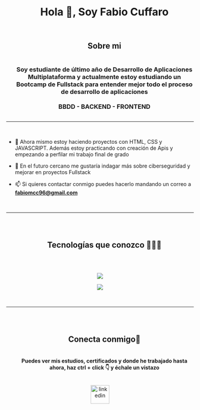 
<!--h1 Presentación-->
<div id="user-content-toc">
  <ul align="center">
    <summary>
      <h1 style="display: inline-block">Hola 👋, Soy Fabio Cuffaro</h1>
    </summary>
  </ul>
</div>


<!--h2 Sobremi-->
<div id="user-content-toc">
  <ul align="center">
    <summary>
      <h2 style="display: inline-block">Sobre mi</h2>
      <h3 style="display: inline-block">Soy estudiante de último año de Desarrollo de Aplicaciones Multiplataforma y actualmente estoy estudiando un Bootcamp de Fullstack para entender mejor todo 
      el proceso de desarrollo de aplicaciones <br><br> BBDD - BACKEND - FRONTEND</h3>
    </summary>
  </ul>
</div>

---

<br>


<!--Intro-->
- 🔭 Ahora mismo estoy haciendo proyectos con HTML, CSS y JAVASCRIPT. Además estoy practicando con creación de Apis y empezando a perfilar mi trabajo final de grado

- 🌱 En el futuro cercano me gustaría indagar más sobre ciberseguridad y mejorar en proyectos Fullstack

- 📫 Si quieres contactar conmigo puedes hacerlo mandando un correo a **fabiomcc96@gmail.com**

<br>

---

<br>

<div id="user-content-toc">
  <ul align="center">
    <summary>
      <h2 style="display: inline-block">Tecnologías que conozco 👨🏻‍💻</h2>
    </summary>
  </ul>
</div>
<br>

<!-- iconos de skillicons con enlace-->
<p align="center">
  <a href="https://skillicons.dev">
    <img src="https://skillicons.dev/icons?i=html,css,js,git,mysql,postgres,github,java,postman&perline=14" />
  </a>
</p>
<p align="center">
  <a href="https://skillicons.dev">
    <img src="https://skillicons.dev/icons?i=linux,idea,vscode,ps,ai&perline=14" />
  </a>
</p>
<br>

---

<br>

<!-- Connect with me -->
<!--h2 without bottom border-->
<div id="user-content-toc">
  <ul align="center">
    <summary>
      <h2 style="display: inline-block">Conecta conmigo🤝</h2>
      <h4 style="display: inline-block">Puedes ver mis estudios, certificados y donde he trabajado hasta ahora, haz ctrl + click 👇 y échale un vistazo</h4>
    </summary>
  </ul>
</div>

<!--icons and links-->
<p align="center">
<a href="https://www.linkedin.com/in/fabiomcc/" target="_blank"><img align="center" src="https://user-images.githubusercontent.com/88904952/234979284-68c11d7f-1acc-4f0c-ac78-044e1037d7b0.png" alt="linkedin" height="50" width="50" /></a>  
</p>

<br>
